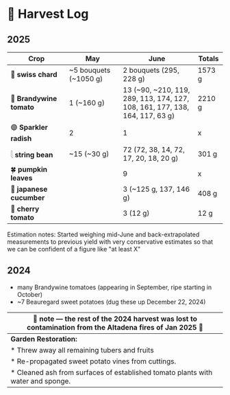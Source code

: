 # 🧺 Harvest Log

## 2025

| Crop     | **May**                                  | **June**     | **Totals** |
|--------------------------------------|----------|-------------|--------------|
| 🥬 **swiss chard**   |     ~5 bouquets (~1050 g)|  2 bouquets (295, 228 g)     | 1573 g | 
| 🍅 **Brandywine tomato** | 1 (~160 g)               |     13 (~90, ~210, 119, 289, 113, 174, 127, <br> 108, 161, 177, 138, 164, 117, 63 g)   | 2210 g |
| 🟣 **Sparkler radish**   | 2               |     1     |  x |
| 𓇛 **string bean**     |   ~15 (~30 g)             |      72 (72, 38, 14, 72, 17, 20, 18, 20 g)    | 301 g |
| 🍀 **pumpkin leaves**            |             |     9      |  x |
| 🥒 **japanese cucumber**            |             |     3 (~125 g, 137, 146 g)      |  408 g |  
| 🍒 **cherry tomato**            |             |     3 (12 g)      |  12 g |

Estimation notes: Started weighing mid-June and back-extrapolated measurements to previous yield with very conservative estimates so that we can be confident of a figure like "at least X"

## 2024

* many Brandywine tomatoes (appearing in September, ripe starting in October)
* ~7 Beauregard sweet potatoes (dug these up December 22, 2024)
  


|🚒  note — the rest of the 2024 harvest was lost to contamination from the Altadena fires of Jan 2025 🚒| 
|----------------------------------------------------------------------------------------------------|
|  **Garden Restoration:**                                                                           |
| * Threw away all remaining tubers and fruits                                                       |
| * Re-propagated sweet potato vines from cuttings.                                                  |
| * Cleaned ash from surfaces of established tomato plants with water and sponge.                    |
